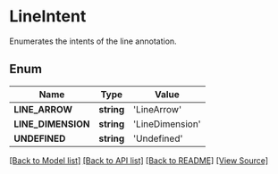 # LineIntent
Enumerates the intents of the line annotation.

## Enum
Name | Type | Value
------------ | ------------- | -------------
**LINE_ARROW** | **string** | 'LineArrow'
**LINE_DIMENSION** | **string** | 'LineDimension'
**UNDEFINED** | **string** | 'Undefined'

[[Back to Model list]](../README.md#documentation-for-models) [[Back to API list]](../README.md#documentation-for-api-endpoints) [[Back to README]](../README.md) [[View Source]](../src/Aspose/PDF/Model/LineIntent.php)

